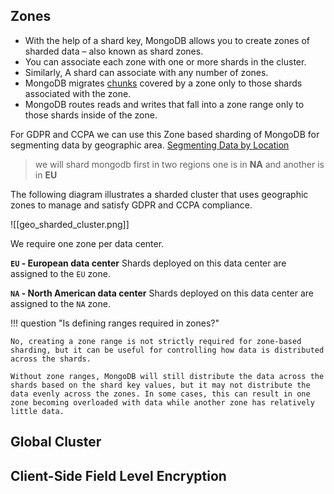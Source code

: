 ## Zones
- With the help of a shard key, MongoDB allows you to create zones of sharded data – also known as shard zones.
- You can associate each zone with one or more shards in the cluster.
- Similarly, A shard can associate with any number of zones.
- MongoDB migrates [chunks](https://www.mongodb.com/docs/v6.0/reference/glossary/#std-term-chunk) covered by a zone only to those shards associated with the zone.
- MongoDB routes reads and writes that fall into a zone range only to those shards inside of the zone.

For GDPR and CCPA we can use this Zone based sharding of MongoDB for segmenting data by geographic area. [Segmenting Data by Location](https://www.mongodb.com/docs/v6.0/tutorial/sharding-segmenting-data-by-location/#segmenting-data-by-location "Permalink to this heading")

> we will shard mongodb first in two regions one is in **NA** and another is in **EU** 

The following diagram illustrates a sharded cluster that uses geographic zones to manage and satisfy GDPR and CCPA compliance.

![[geo_sharded_cluster.png]]

We require one zone per data center.

**`EU` - European data center**
Shards deployed on this data center are assigned to the `EU` zone.


**`NA` - North American data center**
Shards deployed on this data center are assigned to the `NA` zone.

!!! question "Is defining ranges required in zones?"

    No, creating a zone range is not strictly required for zone-based sharding, but it can be useful for controlling how data is distributed across the shards.
    
    Without zone ranges, MongoDB will still distribute the data across the shards based on the shard key values, but it may not distribute the data evenly across the zones. In some cases, this can result in one zone becoming overloaded with data while another zone has relatively little data.


## Global Cluster

## Client-Side Field Level Encryption
